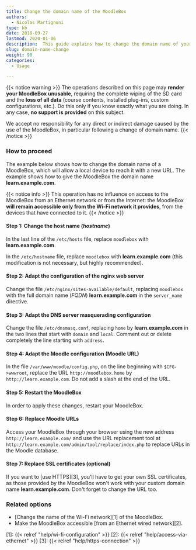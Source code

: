 ```yaml
---
title: Change the domain name of the MoodleBox
authors:
  - Nicolas Martignoni
type: kb
date: 2018-09-27
lastmod: 2020-01-06
description:  This guide explains how to change the domain name of your MoodleBox to better match your own local situation.
slug: domain-name-change
weight: 90
categories:
  - Usage

---
```

{{< notice warning >}}
The operations described on this page may __render your MoodleBox unusable__, requiring the complete wiping of the SD card and the __loss of all data__ (course contents, installed plug-ins, custom configurations, etc.). Do this only if you know exactly what you are doing. In any case, __no support is provided__ on this subject.

We accept no responsibility for any direct or indirect damage caused by the use of the MoodleBox, in particular following a change of domain name.
{{< /notice >}}

### How to proceed

The example below shows how to change the domain name of a MoodleBox, which will allow a local device to reach it with a new URL. The example shows how to give the MoodleBox the domain name __learn.example.com__.

{{< notice info >}}
This operation has no influence on access to the MoodleBox from an Ethernet network or from the Internet: the MoodleBox __will remain accessible only from the Wi-Fi network it provides__, from the devices that have connected to it.
{{< /notice >}}

#### Step 1: Change the host name (_hostname_)

In the last line of the `/etc/hosts` file, replace `moodlebox` with __learn.example.com__.

In the `/etc/hostname` file, replace `moodlebox` with __learn.example.com__ (this modification is not necessary, but highly recommended).

#### Step 2: Adapt the configuration of the nginx web server

Change the file `/etc/nginx/sites-available/default`, replacing `moodlebox` with the full domain name (_FQDN_) __learn.example.com__ in the `server_name` directive.

#### Step 3: Adapt the DNS server masquerading configuration

Change the file `/etc/dnsmasq.conf`, replacing `home` by __learn.example.com__ in the two lines that start with `domain` and `local`. Comment out or delete completely the line starting with `address`.

#### Step 4: Adapt the Moodle configuration (Moodle URL)

In the file `/var/www/moodle/config.php`, on the line beginning with `$CFG->wwwroot`, replace the URL `http://moodlebox.home` by `http://learn.example.com`. Do not add a slash at the end of the URL.

#### Step 5: Restart the MoodleBox

In order to apply these changes, restart your MoodleBox.

#### Step 6: Replace Moodle URLs

Access your MoodleBox through your browser using the new address `http://learn.example.com/` and use the URL replacement tool at `http://learn.example.com/admin/tool/replace/index.php` to replace URLs in the Moodle database.

#### Step 7: Replace SSL certificates (optional)

If you want to [use HTTPS][3], you'll have to get your own SSL certificates, as those provided by the MoodleBox won't work with your custom domain name __learn.example.com__. Don't forget to change the URL too.

### Related options

- [Change the name of the Wi-Fi network][1] of the MoodleBox.
- Make the MoodleBox accessible [from an Ethernet wired network][2].

 [1]: {{< relref "help/wi-fi-configuration" >}}
 [2]: {{< relref "help/access-via-ethernet" >}}
 [3]: {{< relref "help/https-connection" >}}

